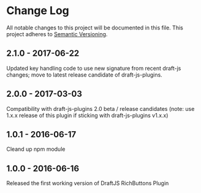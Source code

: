# Change Log

All notable changes to this project will be documented in this file.
This project adheres to [Semantic Versioning](http://semver.org/).

## 2.1.0 - 2017-06-22
Updated key handling code to use new signature from recent draft-js changes; move to latest release candidate of draft-js-plugins.

## 2.0.0 - 2017-03-03
Compatibility with draft-js-plugins 2.0 beta / release candidates (note: use 1.x.x release of this plugin if sticking with draft-js-plugins v1.x.x)

## 1.0.1 - 2016-06-17
Cleand up npm module 

## 1.0.0 - 2016-06-16
Released the first working version of DraftJS RichButtons Plugin
